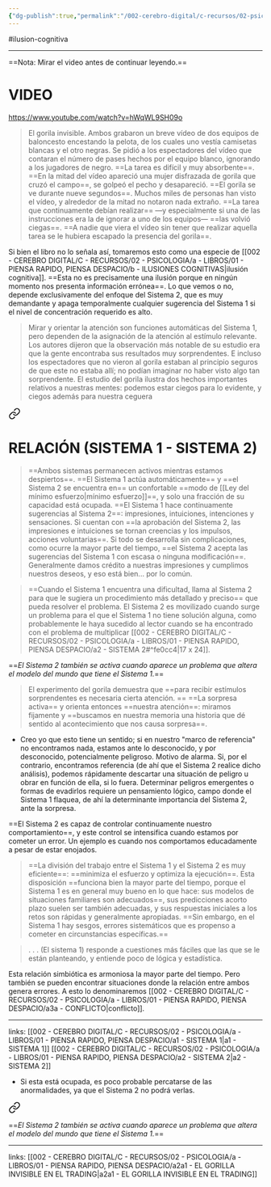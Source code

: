 ```yaml
---
{"dg-publish":true,"permalink":"/002-cerebro-digital/c-recursos/02-psicologia/a-libros/01-piensa-rapido-piensa-despacio/a2a-el-gorilla-invisible/"}
---
```


#ilusion-cognitiva 

---
==Nota: Mirar el video antes de continuar leyendo.==
# VIDEO
https://www.youtube.com/watch?v=hWqWL9SH09o

>El gorila invisible. Ambos grabaron un breve vídeo de dos equipos de baloncesto encestando la pelota, de los cuales uno vestía camisetas blancas y el otro negras. Se pidió a los espectadores del vídeo que contaran el número de pases hechos por el equipo blanco, ignorando a los jugadores de negro. ==La tarea es difícil y muy absorbente==. ==En la mitad del vídeo apareció una mujer disfrazada de gorila que cruzó el campo==, se golpeó el pecho y desapareció. ==El gorila se ve durante nueve segundos==. Muchos miles de personas han visto el vídeo, y alrededor de la mitad no notaron nada extraño. ==La tarea que continuamente debían realizar== —y especialmente si una de las instrucciones era la de ignorar a uno de los equipos— ==las volvió ciegas==. ==A nadie que viera el vídeo sin tener que realizar aquella tarea se le hubiera escapado la presencia del gorila==.

Si bien el libro no lo señala así, tomaremos esto como una especie de [[002 - CEREBRO DIGITAL/C - RECURSOS/02 - PSICOLOGIA/a - LIBROS/01 - PIENSA RAPIDO, PIENSA DESPACIO/b - ILUSIONES COGNITIVAS\|ilusión cognitiva]]. ==Esta no es precisamente una ilusión porque en ningún momento nos presenta información errónea==. Lo que vemos o no, depende exclusivamente del enfoque del Sistema 2, que es muy demandante y apaga temporalmente cualquier sugerencia del Sistema 1 si el nivel de concentración requerido es alto.

>Mirar y orientar la atención son funciones automáticas del Sistema 1, pero dependen de la asignación de la atención al estímulo relevante. Los autores dijeron que la observación más notable de su estudio era que la gente encontraba sus resultados muy sorprendentes. E incluso los espectadores que no vieron al gorila estaban al principio seguros de que este no estaba allí; no podían imaginar no haber visto algo tan sorprendente. El estudio del gorila ilustra dos hechos importantes relativos a nuestras mentes: podemos estar ciegos para lo evidente, y ciegos además para nuestra ceguera


<div class="transclusion internal-embed is-loaded"><a class="markdown-embed-link" href="/002-cerebro-digital/c-recursos/02-psicologia/a-libros/01-piensa-rapido-piensa-despacio/a3-relacion-sistema-1-sistema-2/#611669" aria-label="Open link"><svg xmlns="http://www.w3.org/2000/svg" width="24" height="24" viewBox="0 0 24 24" fill="none" stroke="currentColor" stroke-width="2" stroke-linecap="round" stroke-linejoin="round" class="svg-icon lucide-link"><path d="M10 13a5 5 0 0 0 7.54.54l3-3a5 5 0 0 0-7.07-7.07l-1.72 1.71"></path><path d="M14 11a5 5 0 0 0-7.54-.54l-3 3a5 5 0 0 0 7.07 7.07l1.71-1.71"></path></svg></a><div class="markdown-embed">




# RELACIÓN (SISTEMA 1 - SISTEMA 2)

> ==Ambos sistemas permanecen activos mientras estamos despiertos==. ==El Sistema 1 actúa automáticamente== y ==el Sistema 2 se encuentra en== un confortable ==modo de [[Ley del mínimo esfuerzo\|mínimo esfuerzo]]==, y solo una fracción de su capacidad está ocupada. ==El Sistema 1 hace continuamente sugerencias al Sistema 2==: impresiones, intuiciones, intenciones y sensaciones.  Si cuentan con ==la aprobación del Sistema 2, las impresiones e intuiciones se tornan creencias y los impulsos, acciones voluntarias==. Si todo se desarrolla sin complicaciones, como ocurre la mayor parte del tiempo, ==el Sistema 2 acepta las sugerencias del Sistema 1 con escasa o ninguna modificación==. Generalmente damos crédito a nuestras impresiones y cumplimos nuestros deseos, y eso está bien... por lo común.

>  ==Cuando el Sistema 1 encuentra una dificultad, llama al Sistema 2 para que le sugiera un procedimiento más detallado y preciso== que pueda resolver el problema. El Sistema 2 es movilizado cuando surge un problema para el que el Sistema 1 no tiene solución alguna, como probablemente le haya sucedido al lector cuando se ha encontrado con el problema de multiplicar [[002 - CEREBRO DIGITAL/C - RECURSOS/02 - PSICOLOGIA/a - LIBROS/01 - PIENSA RAPIDO, PIENSA DESPACIO/a2 - SISTEMA 2#^fe0cc4\|17 x 24]].

==*El Sistema 2 también se activa cuando aparece un problema que altera el modelo del mundo que tiene el Sistema 1.*== 
>El experimento del gorila demuestra que ==para recibir estímulos sorprendentes es necesaria cierta atención.
==
> ==La sorpresa activa== y orienta entonces ==nuestra atención==: miramos fijamente y ==buscamos en nuestra memoria una historia que dé sentido al acontecimiento que nos causa sorpresa==.
* Creo yo que esto tiene un sentido; si en nuestro "marco de referencia" no encontramos nada, estamos ante lo desconocido, y por desconocido, potencialmente peligroso. Motivo de alarma. Si, por el contrario, encontramos referencia (de ahí que el Sistema 2 realice dicho análisis), podemos rápidamente descartar una situación de peligro u obrar en función de ella, si lo fuera. Determinar peligros emergentes o formas de evadirlos requiere un pensamiento lógico, campo donde el Sistema 1 flaquea, de ahí la determinante importancia del Sistema 2, ante la sorpresa.

==El Sistema 2 es capaz de controlar continuamente nuestro comportamiento==, y este control se intensifica cuando estamos por cometer un error. Un ejemplo es cuando nos comportamos educadamente a pesar de estar enojados.

> ==La división del trabajo entre el Sistema 1 y el Sistema 2 es muy eficiente==: ==minimiza el esfuerzo y optimiza la ejecución==. Esta disposición ==funciona bien la mayor parte del tiempo, porque el Sistema 1 es en general muy bueno en lo que hace: sus modelos de situaciones familiares son adecuados==, sus predicciones acorto plazo suelen ser también adecuadas, y sus respuestas iniciales a los retos son rápidas y generalmente apropiadas. ==Sin embargo, en el Sistema 1 hay sesgos, errores sistemáticos que es propenso a cometer en circunstancias específicas.==

> . . . (El sistema 1) responde a cuestiones más fáciles que las que se le están planteando, y entiende poco de lógica y estadística.

Esta relación simbiótica es armoniosa la mayor parte del tiempo. Pero también se pueden encontrar situaciones donde la relación entre ambos genera errores. A esto lo denominaremos [[002 - CEREBRO DIGITAL/C - RECURSOS/02 - PSICOLOGIA/a - LIBROS/01 - PIENSA RAPIDO, PIENSA DESPACIO/a3a - CONFLICTO\|conflicto]].

---
links:
[[002 - CEREBRO DIGITAL/C - RECURSOS/02 - PSICOLOGIA/a - LIBROS/01 - PIENSA RAPIDO, PIENSA DESPACIO/a1 - SISTEMA 1\|a1 - SISTEMA 1]]
[[002 - CEREBRO DIGITAL/C - RECURSOS/02 - PSICOLOGIA/a - LIBROS/01 - PIENSA RAPIDO, PIENSA DESPACIO/a2 - SISTEMA 2\|a2 - SISTEMA 2]]

</div></div>

* Si esta está ocupada, es poco probable percatarse de las anormalidades, ya que el Sistema 2 no podrá verlas.

<div class="transclusion internal-embed is-loaded"><a class="markdown-embed-link" href="/002-cerebro-digital/c-recursos/02-psicologia/a-libros/01-piensa-rapido-piensa-despacio/a3-relacion-sistema-1-sistema-2/#4095b0" aria-label="Open link"><svg xmlns="http://www.w3.org/2000/svg" width="24" height="24" viewBox="0 0 24 24" fill="none" stroke="currentColor" stroke-width="2" stroke-linecap="round" stroke-linejoin="round" class="svg-icon lucide-link"><path d="M10 13a5 5 0 0 0 7.54.54l3-3a5 5 0 0 0-7.07-7.07l-1.72 1.71"></path><path d="M14 11a5 5 0 0 0-7.54-.54l-3 3a5 5 0 0 0 7.07 7.07l1.71-1.71"></path></svg></a><div class="markdown-embed">



==*El Sistema 2 también se activa cuando aparece un problema que altera el modelo del mundo que tiene el Sistema 1.*== 

</div></div>


---
links:
[[002 - CEREBRO DIGITAL/C - RECURSOS/02 - PSICOLOGIA/a - LIBROS/01 - PIENSA RAPIDO, PIENSA DESPACIO/a2a1 - EL GORILLA INVISIBLE EN EL TRADING\|a2a1 - EL GORILLA INVISIBLE EN EL TRADING]]
